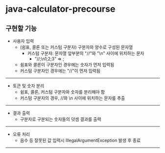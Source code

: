 # java-calculator-precourse

## 구현할 기능
* 사용자 입력
  * (쉼표, 콜론 또는 커스텀 구분자) 구분자와 양수로 구성된 문자열
    * 커스텀 구분자: 문자열 앞부분의 "//"와 "\n" 사이에 위치하는 문자
      * "//;\n1;2;3” ⇒ ;
  * 쉼표와 콜론이 구분자인 경우에는 숫자가 먼저 입력됨
  * 커스텀 구분자인 경우에는 "//"이 먼저 입력됨
---
* 토큰 및 숫자 분리
  * 쉼표, 콜론, 커스텀 구분자와 숫자를 분리해야 함
  * 커스텀 구분자의 경우, //와 \n 사이에 위치하는 문자를 추출
---
* 결과 출력
  * 구분자로 구분되는 숫자들의 덧셈 결과를 출력
---
* 오류 처리
  * 음수 등 잘못된 값 입력시 IllegalArgumentException 발생 후 종료
---
